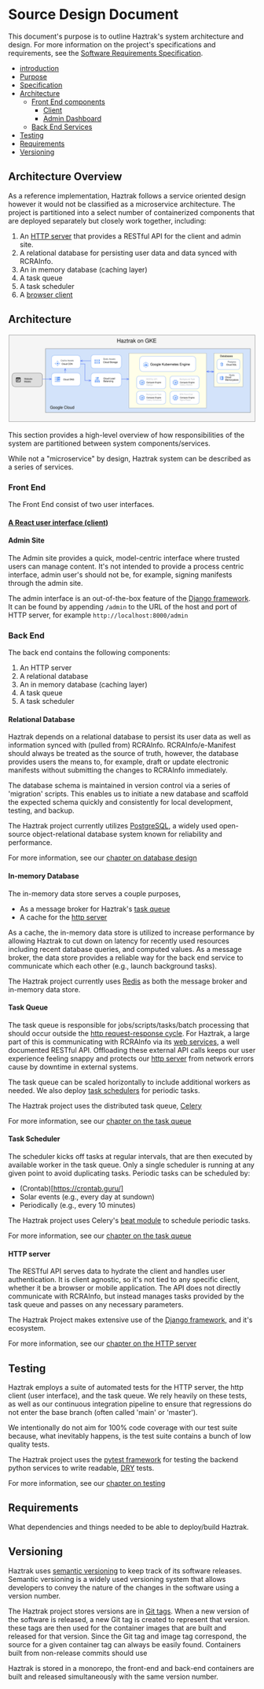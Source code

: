 # Source Design Document

This document's purpose is to outline Haztrak's system architecture and design. For more information on the project's specifications and requirements, see the [Software Requirements Specification](./srs.md).

- [introduction](#source-design-document)
- [Purpose](#purpose-of-haztrak)
- [Specification](#scope)
- [Architecture](#architecture)
  - [Front End components](#front-end)
    - [Client](./browser-client.md)
    - [Admin Dashboard](#a)
  - [Back End Services](#back-end)
- [Testing](#testing)
- [Requirements](#requirements)
- [Versioning](#versioning)

## Architecture Overview

As a reference implementation, Haztrak follows a service oriented design however it would not be classified as a microservice architecture. The project is partitioned into a select number of containerized components that are deployed separately but closely work together, including:

1. An [HTTP server](#http-server) that provides a RESTful API for the client and admin site.
2. A relational database for persisting user data and data synced with RCRAInfo.
3. An in memory database (caching layer)
4. A task queue
5. A task scheduler
6. A [browser client](#client)

## Architecture

![Haztrak architecture example if hosted on Google Cloud's Kubernetes Engine](../assets/images/haztrak_on_gke_light.svg)

This section provides a high-level overview of how responsibilities of the system
are partitioned between system components/services.

While not a "microservice" by design, Haztrak system can be described as a series of services.

### Front End

The Front End consist of two user interfaces.

#### [A React user interface (client)](./browser-client.md)

#### Admin Site

The Admin site provides a quick, model-centric interface where trusted
users can manage content. It's not intended to provide a process centric interface,
admin user's should not be, for example, signing manifests through the admin site.

The admin interface is an out-of-the-box feature of the [Django framework](https://docs.djangoproject.com/en/4.1/ref/contrib/admin/).
It can be found by appending `/admin` to the URL of the host and port of HTTP server, for example `http://localhost:8000/admin`

### Back End

The back end contains the following components:

1. An HTTP server
2. A relational database
3. An in memory database (caching layer)
4. A task queue
5. A task scheduler

#### Relational Database

Haztrak depends on a relational database to persist its user data as well as
information synced with (pulled from) RCRAInfo. RCRAInfo/e-Manifest should
always be treated as the source of truth, however, the database provides users
the means to, for example, draft or update electronic manifests without submitting
the changes to RCRAInfo immediately.

The database schema is maintained in version control via a series of 'migration'
scripts. This enables us to initiate a new database and scaffold the expected
schema quickly and consistently for local development, testing, and backup.

The Haztrak project currently utilizes [PostgreSQL](https://www.postgresql.org/),
a widely used open-source object-relational database system known for reliability and performance.

For more information, see our [chapter on database design](./db-design.md)

#### In-memory Database

The in-memory data store serves a couple purposes,

- As a message broker for Haztrak's [task queue](#task-queue)
- A cache for the [http server](#http-server)

As a cache, the in-memory data store is utilized to increase performance by allowing Haztrak to cut down on latency for recently used resources including recent database queries, and computed values. As a message broker, the data store provides a reliable way for the back end service to communicate which each other (e.g., launch background tasks).

The Haztrak project currently uses [Redis](https://redis.io/) as both the message broker and in-memory data store.

#### Task Queue

The task queue is responsible for jobs/scripts/tasks/batch processing that should occur outside
the [http request-response cycle](https://en.wikipedia.org/wiki/Hypertext_Transfer_Protocol).
For Haztrak, a large part of this is communicating with RCRAInfo via
its [web services](https://github.com/USEPA/e-manifest), a well documented
RESTful API. Offloading these external API calls keeps our user experience
feeling snappy and protects our [http server](#http-server) from network
errors cause by downtime in external systems.

The task queue can be scaled horizontally to include additional workers as needed.
We also deploy [task schedulers](#task-scheduler) for periodic tasks.

The Haztrak project uses the distributed task queue, [Celery](https://docs.celeryq.dev/en/stable/)

For more information, see our [chapter on the task queue](./task-queue.md)

#### Task Scheduler

The scheduler kicks off tasks at regular intervals, that are then executed by available
worker in the task queue. Only a single scheduler is running at any given point to avoid
duplicating tasks. Periodic tasks can be scheduled by:

- (Crontab)[https://crontab.guru/]
- Solar events (e.g., every day at sundown)
- Periodically (e.g., every 10 minutes)

The Haztrak project uses Celery's
[beat module](https://docs.celeryq.dev/en/stable/userguide/periodic-tasks.html) to schedule periodic tasks.

For more information, see our [chapter on the task queue](./task-queue.md)

#### HTTP server

The RESTful API serves data to hydrate the client and handles user authentication.
It is client agnostic, so it's not tied to any specific client, whether it be a
browser or mobile application. The API does not directly communicate with RCRAInfo,
but instead manages tasks provided by the task queue and passes on any necessary parameters.

The Haztrak Project makes extensive use of the
[Django framework,](https://www.djangoproject.com/) and it's ecosystem.

For more information, see our [chapter on the HTTP server](./http-server.md)

## Testing

Haztrak employs a suite of automated tests for the HTTP server, the http client
(user interface), and the task queue. We rely heavily on these tests, as well as
our continuous integration pipeline to ensure that regressions do not enter the
base branch (often called 'main' or 'master').

We intentionally do not aim for 100% code coverage with our test suite because,
what inevitably happens, is the test suite contains a bunch of low quality tests.

The Haztrak project uses the [pytest framework](https://docs.pytest.org/en/7.2.x/)
for testing the backend python services to write readable, [DRY](https://en.wikipedia.org/wiki/Don%27t_repeat_yourself) tests.

For more information, see our [chapter on testing](./testing.md)

## Requirements

What dependencies and things needed to be able to deploy/build Haztrak.

## Versioning

Haztrak uses [semantic versioning](https://semver.org/) to keep track
of its software releases. Semantic versioning is a widely used versioning system that allows
developers to convey the nature of the changes in the software using
a version number.

The Haztrak project stores versions are in
[Git tags](https://git-scm.com/book/en/v2/Git-Basics-Tagging). When a new
version of the software is released, a new Git tag is created to represent that version.
these tags are then used for the container images that are built and
released for that version. Since the Git tag and image tag correspond,
the source for a given container tag can always be easily found. Containers built
from non-release commits should use

Haztrak is stored in a monorepo, the front-end and back-end
containers are built and released simultaneously with the same version number.
